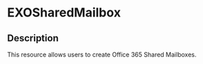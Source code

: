 # EXOSharedMailbox

## Description

This resource allows users to create Office 365 Shared Mailboxes.
